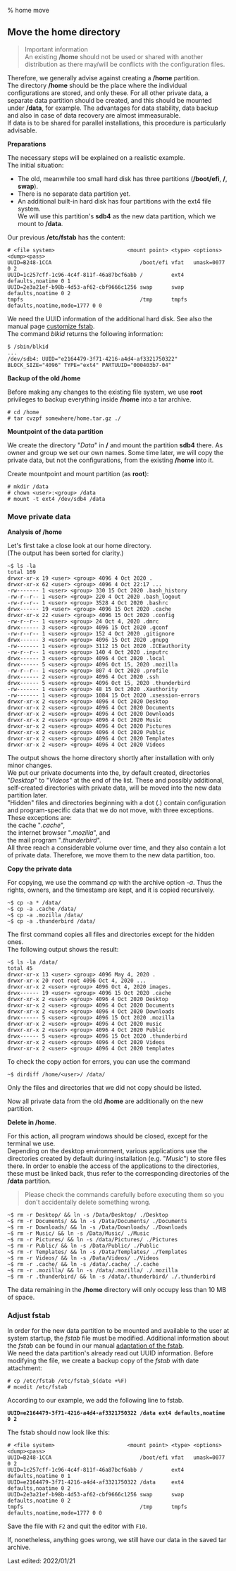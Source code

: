 % home move

## Move the home directory

> Important information  
> An existing **/home** should not be used or shared with another distribution as there may/will be conflicts with the configuration files.

Therefore, we generally advise against creating a **/home** partition.  
The directory **/home** should be the place where the individual configurations are stored, and only these. For all other private data, a separate data partition should be created, and this should be mounted under **/data**, for example. The advantages for data stability, data backup and also in case of data recovery are almost immeasurable.  
If data is to be shared for parallel installations, this procedure is particularly advisable.

**Preparations**

The necessary steps will be explained on a realistic example.  
The initial situation:

* The old, meanwhile too small hard disk has three partitions (**/boot/efi**, **/**, **swap**).
* There is no separate data partition yet.
* An additional built-in hard disk has four partitions with the ext4 file system.  
  We will use this partition's **sdb4** as the new data partition, which we mount to **/data**.

Our previous **/etc/fstab** has the content:

~~~
# <file system>                       <mount point> <type> <options> <dump><pass>
UUID=B248-1CCA                            /boot/efi vfat   umask=0077 0 2
UUID=1c257cff-1c96-4c4f-811f-46a87bcf6abb /         ext4   defaults,noatime 0 1
UUID=2e3a21ef-b98b-4d53-af62-cbf9666c1256 swap      swap   defaults,noatime 0 2
tmpfs                                     /tmp      tmpfs  defaults,noatime,mode=1777 0 0
~~~

We need the UUID information of the additional hard disk. See also the manual page [customize fstab](0311-part-uuid_en.md#adjusting-the-fstab).  
The command *blkid* returns the following information:

~~~
$ /sbin/blkid
...
/dev/sdb4: UUID="e2164479-3f71-4216-a4d4-af3321750322" BLOCK_SIZE="4096" TYPE="ext4" PARTUUID="000403b7-04"
~~~

**Backup of the old /home**

Before making any changes to the existing file system, we use **root** privileges to backup everything inside **/home** into a tar archive. 

~~~
# cd /home
# tar cvzpf somewhere/home.tar.gz ./
~~~

**Mountpoint of the data partition**

We create the directory "*Data*" in **/** and mount the partition **sdb4** there. As owner and group we set our own names. Some time later, we will copy the private data, but not the configurations, from the existing **/home** into it.

Create mountpoint and mount partition (as **root**):

~~~
# mkdir /data
# chown <user>:<group> /data
# mount -t ext4 /dev/sdb4 /data
~~~

### Move private data

**Analysis of /home**

Let's first take a close look at our home directory.  
(The output has been sorted for clarity.)

~~~
~$ ls -la
total 169
drwxr-xr-x 19 <user> <group> 4096 4 Oct 2020 .
drwxr-xr-x 62 <user> <group> 4096 4 Oct 22:17 ...
-rw------- 1 <user> <group> 330 15 Oct 2020 .bash_history
-rw-r--r-- 1 <user> <group> 220 4 Oct 2020 .bash_logout
-rw-r--r-- 1 <user> <group> 3528 4 Oct 2020 .bashrc
drwx------ 19 <user> <group> 4096 15 Oct 2020 .cache
drwxr-xr-x 22 <user> <group> 4096 15 Oct 2020 .config
-rw-r--r-- 1 <user> <group> 24 Oct 4, 2020 .dmrc
drwx------ 3 <user> <group> 4096 15 Oct 2020 .gconf
-rw-r--r-- 1 <user> <group> 152 4 Oct 2020 .gitignore
drwx------ 3 <user> <group> 4096 15 Oct 2020 .gnupg
-rw------- 1 <user> <group> 3112 15 Oct 2020 .ICEauthority
-rw-r--r-- 1 <user> <group> 140 4 Oct 2020 .inputrc
drwx------ 3 <user> <group> 4096 4 Oct 2020 .local
drwx------ 5 <user> <group> 4096 Oct 15, 2020 .mozilla
-rw-r--r-- 1 <user> <group> 807 4 Oct 2020 .profile
drwx------ 2 <user> <group> 4096 4 Oct 2020 .ssh
drwx------ 5 <user> <group> 4096 Oct 15, 2020 .thunderbird
-rw------- 1 <user> <group> 48 15 Oct 2020 .Xauthority
-rw------- 1 <user> <group> 1084 15 Oct 2020 .xsession-errors
drwxr-xr-x 2 <user> <group> 4096 4 Oct 2020 Desktop
drwxr-xr-x 2 <user> <group> 4096 4 Oct 2020 Documents
drwxr-xr-x 2 <user> <group> 4096 4 Oct 2020 Downloads
drwxr-xr-x 2 <user> <group> 4096 4 Oct 2020 Music
drwxr-xr-x 2 <user> <group> 4096 4 Oct 2020 Pictures
drwxr-xr-x 2 <user> <group> 4096 4 Oct 2020 Public
drwxr-xr-x 2 <user> <group> 4096 4 Oct 2020 Templates
drwxr-xr-x 2 <user> <group> 4096 4 Oct 2020 Videos
~~~

The output shows the home directory shortly after installation with only minor changes.  
We put our private documents into the, by default created, directories "*Desktop*" to "*Videos*" at the end of the list. These and possibly additional, self-created directories with private data, will be moved into the new data partition later.  
"Hidden" files and directories beginning with a dot (.) contain configuration and program-specific data that we do not move, with three exceptions. These exceptions are:  
the cache "*.cache*",  
the internet browser "*.mozilla*", and  
the mail program "*.thunderbird*".  
All three reach a considerable volume over time, and they also contain a lot of private data. Therefore, we move them to the new data partition, too.

**Copy the private data**

For copying, we use the command *cp* with the archive option *-a*. Thus the rights, owners, and the timestamp are kept, and it is copied recursively.

~~~
~$ cp -a * /data/
~$ cp -a .cache /data/
~$ cp -a .mozilla /data/
~$ cp -a .thunderbird /data/
~~~

The first command copies all files and directories except for the hidden ones.  
The following output shows the result:

~~~
~$ ls -la /data/
total 45
drwxr-xr-x 13 <user> <group> 4096 May 4, 2020 .
drwxr-xr-x 20 root root 4096 Oct 4, 2020 ...
drwxr-xr-x 2 <user> <group> 4096 Oct 4, 2020 images.
drwx------ 19 <user> <group> 4096 15 Oct 2020 .cache
drwxr-xr-x 2 <user> <group> 4096 4 Oct 2020 Desktop
drwxr-xr-x 2 <user> <group> 4096 4 Oct 2020 Documents
drwxr-xr-x 2 <user> <group> 4096 4 Oct 2020 Downloads
drwx------ 5 <user> <group> 4096 15 Oct 2020 .mozilla
drwxr-xr-x 2 <user> <group> 4096 4 Oct 2020 music
drwxr-xr-x 2 <user> <group> 4096 4 Oct 2020 Public
drwx------ 5 <user> <group> 4096 15 Oct 2020 .thunderbird
drwxr-xr-x 2 <user> <group> 4096 4 Oct 2020 Videos
drwxr-xr-x 2 <user> <group> 4096 4 Oct 2020 templates
~~~

To check the copy action for errors, you can use the command

~~~
~$ dirdiff /home/<user>/ /data/
~~~

Only the files and directories that we did not copy should be listed.

Now all private data from the old **/home** are additionally on the new partition.

**Delete in /home**.

For this action, all program windows should be closed, except for the terminal we use.  
Depending on the desktop environment, various applications use the directories created by default during installation (e.g. "*Music*") to store files there. In order to enable the access of the applications to the directories, these must be linked back, thus refer to the corresponding directories of the **/data** partition.

> Please check the commands carefully before executing them so you don't accidentally delete something wrong.

~~~
~$ rm -r Desktop/ && ln -s /Data/Desktop/ ./Desktop
~$ rm -r Documents/ && ln -s /Data/Documents/ ./Documents
~$ rm -r Downloads/ && ln -s /Data/Downloads/ ./Downloads
~$ rm -r Music/ && ln -s /Data/Music/ ./Music
~$ rm -r Pictures/ && ln -s /data/Pictures/ ./Pictures
~$ rm -r Public/ && ln -s /Data/Public/ ./Public
~$ rm -r Templates/ && ln -s /Data/Templates/ ./Templates
~$ rm -r Videos/ && ln -s /Data/Videos/ ./Videos
~$ rm -r .cache/ && ln -s /data/.cache/ ./.cache
~$ rm -r .mozilla/ && ln -s /data/.mozilla/ ./.mozilla
~$ rm -r .thunderbird/ && ln -s /data/.thunderbird/ ./.thunderbird
~~~

The data remaining in the **/home** directory will only occupy less than 10 MB of space.

### Adjust fstab

In order for the new data partition to be mounted and available to the user at system startup, the *fstab* file must be modified. Additional information about the *fstab* can be found in our manual [adaptation of the fstab](0311-part-uuid_en.md#adjusting-the-fstab).  
We need the data partition's already read out UUID information. Before modifying the file, we create a backup copy of the *fstab* with date attachment:

~~~
# cp /etc/fstab /etc/fstab_$(date +%F) 
# mcedit /etc/fstab
~~~

According to our example, we add the following line to fstab.

**`UUID=e2164479-3f71-4216-a4d4-af3321750322 /data ext4 defaults,noatime 0 2`**

The fstab should now look like this:

~~~
# <file system>                       <mount point> <type> <options> <dump><pass>
UUID=B248-1CCA                            /boot/efi vfat   umask=0077 0 2
UUID=1c257cff-1c96-4c4f-811f-46a87bcf6abb /         ext4   defaults,noatime 0 1
UUID=e2164479-3f71-4216-a4d4-af3321750322 /data     ext4   defaults,noatime 0 2
UUID=2e3a21ef-b98b-4d53-af62-cbf9666c1256 swap      swap   defaults,noatime 0 2
tmpfs                                     /tmp      tmpfs  defaults,noatime,mode=1777 0 0
~~~

Save the file with `F2` and quit the editor with `F10`.

If, nonetheless, anything goes wrong, we still have our data in the saved tar archive.

<div id="rev">Last edited: 2022/01/21</div>
